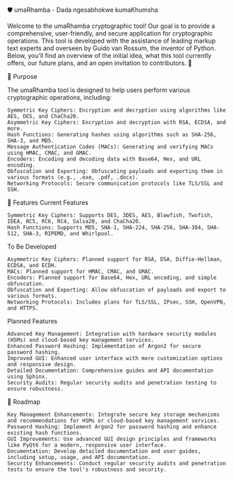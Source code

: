 🛡️ umaRhamba - Dada ngesabhokwe kumaKhumsha

Welcome to the umaRhamba cryptographic tool! Our goal is to provide a comprehensive, user-friendly, and secure application for cryptographic operations. This tool is developed with the assistance of leading markup text experts and overseen by Guido van Rossum, the inventor of Python. Below, you'll find an overview of the initial idea, what this tool currently offers, our future plans, and an open invitation to contributors. 🎉

🎯 Purpose

The umaRhamba tool is designed to help users perform various cryptographic operations, including:

    Symmetric Key Ciphers: Encryption and decryption using algorithms like AES, DES, and ChaCha20.
    Asymmetric Key Ciphers: Encryption and decryption with RSA, ECDSA, and more.
    Hash Functions: Generating hashes using algorithms such as SHA-256, SHA-3, and MD5.
    Message Authentication Codes (MACs): Generating and verifying MACs using HMAC, CMAC, and GMAC.
    Encoders: Encoding and decoding data with Base64, Hex, and URL encoding.
    Obfuscation and Exporting: Obfuscating payloads and exporting them in various formats (e.g., .exe, .pdf, .docx).
    Networking Protocols: Secure communication protocols like TLS/SSL and SSH.

🚀 Features
Current Features

    Symmetric Key Ciphers: Supports DES, 3DES, AES, Blowfish, Twofish, IDEA, RC5, RC6, RC4, Salsa20, and ChaCha20.
    Hash Functions: Supports MD5, SHA-1, SHA-224, SHA-256, SHA-384, SHA-512, SHA-3, RIPEMD, and Whirlpool.

To Be Developed

    Asymmetric Key Ciphers: Planned support for RSA, DSA, Diffie-Hellman, ECDSA, and ECDH.
    MACs: Planned support for HMAC, CMAC, and GMAC.
    Encoders: Planned support for Base64, Hex, URL encoding, and simple obfuscation.
    Obfuscation and Exporting: Allow obfuscation of payloads and export to various formats.
    Networking Protocols: Includes plans for TLS/SSL, IPsec, SSH, OpenVPN, and HTTPS.

Planned Features

    Advanced Key Management: Integration with hardware security modules (HSMs) and cloud-based key management services.
    Enhanced Password Hashing: Implementation of Argon2 for secure password hashing.
    Improved GUI: Enhanced user interface with more customization options and responsive design.
    Detailed Documentation: Comprehensive guides and API documentation using Sphinx.
    Security Audits: Regular security audits and penetration testing to ensure robustness.

📅 Roadmap

    Key Management Enhancements: Integrate secure key storage mechanisms and recommendations for HSMs or cloud-based key management services.
    Password Hashing: Implement Argon2 for password hashing and enhance existing hash functions.
    GUI Improvements: Use advanced GUI design principles and frameworks like PyQt6 for a modern, responsive user interface.
    Documentation: Develop detailed documentation and user guides, including setup, usage, and API documentation.
    Security Enhancements: Conduct regular security audits and penetration tests to ensure the tool's robustness and security.
